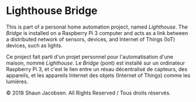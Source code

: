 # Lighthouse Bridge
This is part of a personal home automation project, named _Lighthouse_. The _Bridge_ is installed on a Raspberry Pi 3 computer and acts as a link between a distributed network of sensors, devices, and Internet of Things (IoT) devices, such as lights.

Ce project fait parti d'un projet personnel pour l'automatisation d'une maison, nommé _Lighthouse_. Le _Bridge_ (pont) est installé sur un ordinateur Raspberry Pi 3, et c'est le lien entre un résau décentralisé de capteurs, des appareils, et les appareils Internet des objets (Internet of Things) comme les lumières.

© 2018 Shaun Jacobsen. All Rights Reserved / Tous droits réservés.